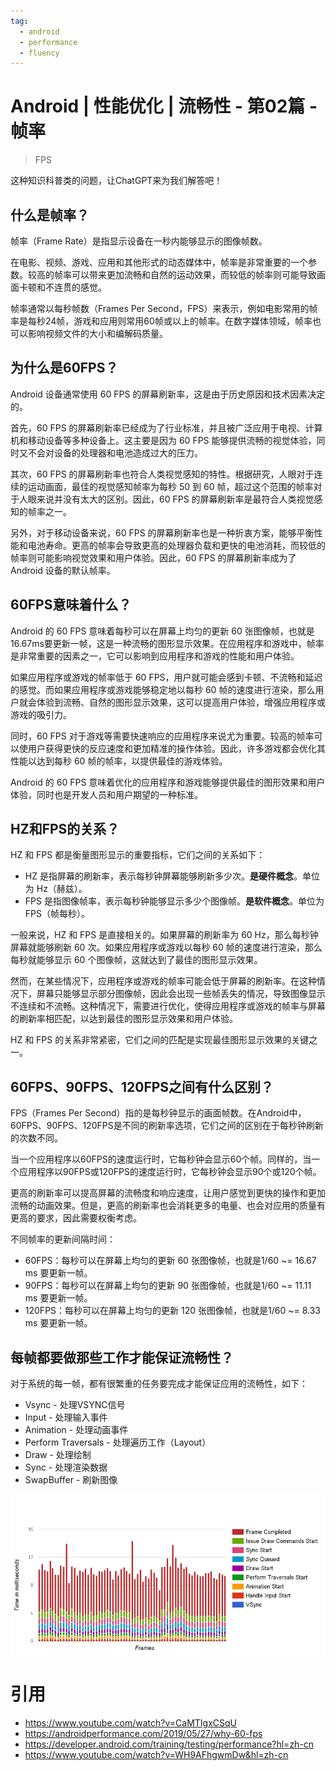```yaml
---
tag:
  - android
  - performance
  - fluency
---
```


# Android | 性能优化 | 流畅性 - 第02篇 - 帧率

> FPS

这种知识科普类的问题，让ChatGPT来为我们解答吧！

## 什么是帧率？

帧率（Frame Rate）是指显示设备在一秒内能够显示的图像帧数。

在电影、视频、游戏、应用和其他形式的动态媒体中，帧率是非常重要的一个参数。较高的帧率可以带来更加流畅和自然的运动效果，而较低的帧率则可能导致画面卡顿和不连贯的感觉。

帧率通常以每秒帧数（Frames Per Second，FPS）来表示，例如电影常用的帧率是每秒24帧，游戏和应用则常用60帧或以上的帧率。在数字媒体领域，帧率也可以影响视频文件的大小和编解码质量。

## 为什么是60FPS？

Android 设备通常使用 60 FPS 的屏幕刷新率，这是由于历史原因和技术因素决定的。

首先，60 FPS 的屏幕刷新率已经成为了行业标准，并且被广泛应用于电视、计算机和移动设备等多种设备上。这主要是因为 60 FPS 能够提供流畅的视觉体验，同时又不会对设备的处理器和电池造成过大的压力。

其次，60 FPS 的屏幕刷新率也符合人类视觉感知的特性。根据研究，人眼对于连续的运动画面，最佳的视觉感知帧率为每秒 50 到 60 帧，超过这个范围的帧率对于人眼来说并没有太大的区别。因此，60 FPS 的屏幕刷新率是最符合人类视觉感知的帧率之一。

另外，对于移动设备来说，60 FPS 的屏幕刷新率也是一种折衷方案，能够平衡性能和电池寿命。更高的帧率会导致更高的处理器负载和更快的电池消耗，而较低的帧率则可能影响视觉效果和用户体验。因此，60 FPS 的屏幕刷新率成为了 Android 设备的默认帧率。

## 60FPS意味着什么？

Android 的 60 FPS 意味着每秒可以在屏幕上均匀的更新 60 张图像帧，也就是16.67ms要更新一帧，这是一种流畅的图形显示效果。在应用程序和游戏中，帧率是非常重要的因素之一，它可以影响到应用程序和游戏的性能和用户体验。

如果应用程序或游戏的帧率低于 60 FPS，用户就可能会感到卡顿、不流畅和延迟的感觉。而如果应用程序或游戏能够稳定地以每秒 60 帧的速度进行渲染，那么用户就会体验到流畅、自然的图形显示效果，这可以提高用户体验，增强应用程序或游戏的吸引力。

同时，60 FPS 对于游戏等需要快速响应的应用程序来说尤为重要。较高的帧率可以使用户获得更快的反应速度和更加精准的操作体验。因此，许多游戏都会优化其性能以达到每秒 60 帧的帧率，以提供最佳的游戏体验。

Android 的 60 FPS 意味着优化的应用程序和游戏能够提供最佳的图形效果和用户体验，同时也是开发人员和用户期望的一种标准。

## HZ和FPS的关系？

HZ 和 FPS 都是衡量图形显示的重要指标，它们之间的关系如下：

- HZ 是指屏幕的刷新率，表示每秒钟屏幕能够刷新多少次。**是硬件概念**。单位为 Hz（赫兹）。
- FPS 是指图像帧率，表示每秒钟能够显示多少个图像帧。**是软件概念**。单位为 FPS（帧每秒）。

一般来说，HZ 和 FPS 是直接相关的。如果屏幕的刷新率为 60 Hz，那么每秒钟屏幕就能够刷新 60 次。如果应用程序或游戏以每秒 60 帧的速度进行渲染，那么每秒就能够显示 60 个图像帧，这就达到了最佳的图形显示效果。

然而，在某些情况下，应用程序或游戏的帧率可能会低于屏幕的刷新率。在这种情况下，屏幕只能够显示部分图像帧，因此会出现一些帧丢失的情况，导致图像显示不连续和不流畅。这种情况下，需要进行优化，使得应用程序或游戏的帧率与屏幕的刷新率相匹配，以达到最佳的图形显示效果和用户体验。

HZ 和 FPS 的关系非常紧密，它们之间的匹配是实现最佳图形显示效果的关键之一。

## 60FPS、90FPS、120FPS之间有什么区别？

FPS（Frames Per Second）指的是每秒钟显示的画面帧数。在Android中，60FPS、90FPS、120FPS是不同的刷新率选项，它们之间的区别在于每秒钟刷新的次数不同。

当一个应用程序以60FPS的速度运行时，它每秒钟会显示60个帧。同样的，当一个应用程序以90FPS或120FPS的速度运行时，它每秒钟会显示90个或120个帧。

更高的刷新率可以提高屏幕的流畅度和响应速度，让用户感觉到更快的操作和更加流畅的动画效果。但是，更高的刷新率也会消耗更多的电量、也会对应用的质量有更高的要求，因此需要权衡考虑。

不同帧率的更新间隔时间：
- 60FPS：每秒可以在屏幕上均匀的更新 60 张图像帧，也就是1/60 ~= 16.67 ms 要更新一帧。
- 90FPS：每秒可以在屏幕上均匀的更新 90 张图像帧，也就是1/60 ~= 11.11 ms 要更新一帧。
- 120FPS：每秒可以在屏幕上均匀的更新 120 张图像帧，也就是1/60 ~= 8.33 ms 要更新一帧。

## 每帧都要做那些工作才能保证流畅性？

对于系统的每一帧，都有很繁重的任务要完成才能保证应用的流畅性，如下：
- Vsync - 处理VSYNC信号
- Input - 处理输入事件
- Animation - 处理动画事件
- Perform Traversals - 处理遍历工作（Layout）
- Draw - 处理绘制
- Sync - 处理渲染数据
- SwapBuffer - 刷新图像

![](/learn-android/performance/perf-test-frame-latency.png)

# 引用

- https://www.youtube.com/watch?v=CaMTIgxCSqU
- https://androidperformance.com/2019/05/27/why-60-fps
- https://developer.android.com/training/testing/performance?hl=zh-cn
- https://www.youtube.com/watch?v=WH9AFhgwmDw&hl=zh-cn